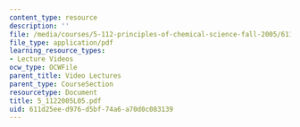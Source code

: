 ```yaml
---
content_type: resource
description: ''
file: /media/courses/5-112-principles-of-chemical-science-fall-2005/611d25eed976d5bf74a6a70d0c083139_5_1122005L05.pdf
file_type: application/pdf
learning_resource_types:
- Lecture Videos
ocw_type: OCWFile
parent_title: Video Lectures
parent_type: CourseSection
resourcetype: Document
title: 5_1122005L05.pdf
uid: 611d25ee-d976-d5bf-74a6-a70d0c083139
---
```

